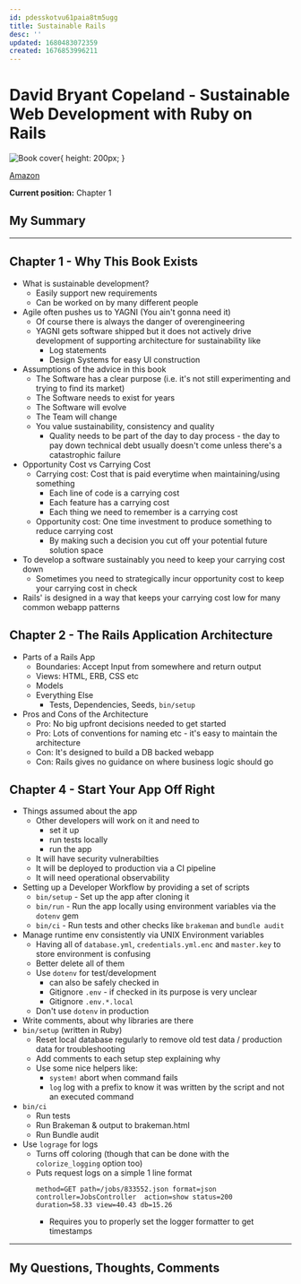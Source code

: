 ```yaml
---
id: pdesskotvu61paia8tm5ugg
title: Sustainable Rails
desc: ''
updated: 1680483072359
created: 1676853996211
---
```


# David Bryant Copeland - Sustainable Web Development with Ruby on Rails

![Book cover](link-to-amazon-picture){ height: 200px; }

[Amazon](link-to-amazon)

**Current position:** Chapter 1

## My Summary

---

## Chapter 1 - Why This Book Exists
- What is sustainable development?
  - Easily support new requirements
  - Can be worked on by many different people
- Agile often pushes us to YAGNI (You ain't gonna need it)
  - Of course there is always the danger of overengineering
  - YAGNI gets software shipped but it does not actively drive development of supporting architecture for sustainability
    like
    - Log statements
    - Design Systems for easy UI construction
- Assumptions of the advice in this book
  - The Software has a clear purpose (i.e. it's not still experimenting and trying to find its market)
  - The Software needs to exist for years
  - The Software will evolve
  - The Team will change
  - You value sustainability, consistency and quality
    - Quality needs to be part of the day to day process - the day to pay down technical debt usually doesn't come
      unless there's a catastrophic failure
- Opportunity Cost vs Carrying Cost
  - Carrying cost: Cost that is paid everytime when maintaining/using something
    - Each line of code is a carrying cost
    - Each feature has a carrying cost
    - Each thing we need to remember is a carrying cost
  - Opportunity cost: One time investment to produce something to reduce carrying cost
    - By making such a decision you cut off your potential future solution space
- To develop a software sustainably you need to keep your carrying cost down
  - Sometimes you need to strategically incur opportunity cost to keep your carrying cost in check
- Rails' is designed in a way that keeps your carrying cost low for many common webapp patterns

## Chapter 2 - The Rails Application Architecture
- Parts of a Rails App
  - Boundaries: Accept Input from somewhere and return output
  - Views: HTML, ERB, CSS etc
  - Models
  - Everything Else
    - Tests, Dependencies, Seeds, `bin/setup`
- Pros and Cons of the Architecture
  - Pro: No big upfront decisions needed to get started
  - Pro: Lots of conventions for naming etc - it's easy to maintain the architecture
  - Con: It's designed to build a DB backed webapp
  - Con: Rails gives no guidance on where business logic should go

## Chapter 4 - Start Your App Off Right
- Things assumed about the app
  - Other developers will work on it and need to
    - set it up
    - run tests locally
    - run the app
  - It will have security vulnerabilties
  - It will be deployed to production via a CI pipeline
  - It will need operational observability
- Setting up a Developer Workflow by providing a set of scripts
  - `bin/setup` - Set up the app after cloning it
  - `bin/run` - Run the app locally using environment variables via the `dotenv` gem
  - `bin/ci` - Run tests and other checks like `brakeman` and `bundle audit`
- Manage runtime env consistently via UNIX Environment variables
  - Having all of `database.yml`, `credentials.yml.enc` and `master.key` to store environment is confusing
  - Better delete all of them
  - Use `dotenv` for test/development
    - can also be safely checked in
    - Gitignore `.env` - if checked in its purpose is very unclear
    - Gitignore `.env.*.local`
  - Don't use `dotenv` in production
- Write comments, about why libraries are there
- `bin/setup` (written in Ruby)
  - Reset local database regularly to remove old test data / production data for troubleshooting
  - Add comments to each setup step explaining why
  - Use some nice helpers like:
    - `system!` abort when command fails
    - `log` log with a prefix to know it was written by the script and not an executed command
- `bin/ci`
  - Run tests
  - Run Brakeman & output to brakeman.html
  - Run Bundle audit
- Use `lograge` for logs
  - Turns off coloring (though that can be done with the `colorize_logging` option too)
  - Puts request logs on a simple 1 line format
    ```
    method=GET path=/jobs/833552.json format=json controller=JobsController  action=show status=200 duration=58.33 view=40.43 db=15.26
    ```
    - Requires you to properly set the logger formatter to get timestamps
---


## My Questions, Thoughts, Comments
